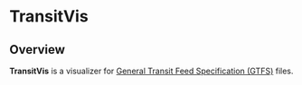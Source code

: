 # TransitVis

## Overview

**TransitVis** is a visualizer for [General Transit Feed Specification (GTFS)](https://developers.google.com/transit/gtfs/) files.
